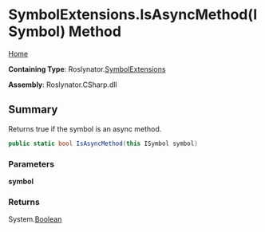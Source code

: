 <a name="_top"></a>

# SymbolExtensions\.IsAsyncMethod\(ISymbol\) Method

[Home](../../../README.md#_top)

**Containing Type**: Roslynator\.[SymbolExtensions](../README.md#_top)

**Assembly**: Roslynator\.CSharp\.dll

## Summary

Returns true if the symbol is an async method\.

```csharp
public static bool IsAsyncMethod(this ISymbol symbol)
```

### Parameters

**symbol**

### Returns

System\.[Boolean](https://docs.microsoft.com/en-us/dotnet/api/system.boolean)

